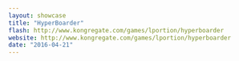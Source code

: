 ```yaml
---
layout: showcase
title: "HyperBoarder"
flash: http://www.kongregate.com/games/lportion/hyperboarder
website: http://www.kongregate.com/games/lportion/hyperboarder
date: "2016-04-21"
---
```

